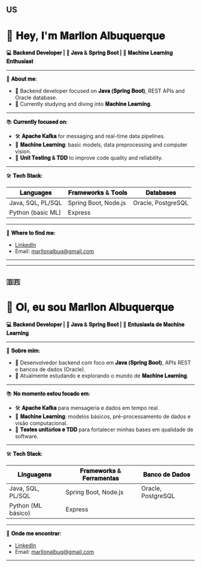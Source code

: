 ## US

# 🤖 𝐇𝐞𝐲, 𝐈'𝐦 𝐌𝐚𝐫𝐥𝐥𝐨𝐧 𝐀𝐥𝐛𝐮𝐪𝐮𝐞𝐫𝐪𝐮𝐞

**💻 𝐁𝐚𝐜𝐤𝐞𝐧𝐝 𝐃𝐞𝐯𝐞𝐥𝐨𝐩𝐞𝐫 | 🚀 𝐉𝐚𝐯𝐚 & 𝐒𝐩𝐫𝐢𝐧𝐠 𝐁𝐨𝐨𝐭 | 🤖 𝐌𝐚𝐜𝐡𝐢𝐧𝐞 𝐋𝐞𝐚𝐫𝐧𝐢𝐧𝐠 𝐄𝐧𝐭𝐡𝐮𝐬𝐢𝐚𝐬𝐭**

---

🌱 **𝐀𝐛𝐨𝐮𝐭 𝐦𝐞:**

- 🔹 Backend developer focused on **𝐉𝐚𝐯𝐚 (𝐒𝐩𝐫𝐢𝐧𝐠 𝐁𝐨𝐨𝐭)**, REST APIs and Oracle database.
- 🔹 Currently studying and diving into **𝐌𝐚𝐜𝐡𝐢𝐧𝐞 𝐋𝐞𝐚𝐫𝐧𝐢𝐧𝐠**.

---

📚 **𝐂𝐮𝐫𝐫𝐞𝐧𝐭𝐥𝐲 𝐟𝐨𝐜𝐮𝐬𝐞𝐝 𝐨𝐧:**

- 🛠 **𝐀𝐩𝐚𝐜𝐡𝐞 𝐊𝐚𝐟𝐤𝐚** for messaging and real-time data pipelines.
- 🤖 **𝐌𝐚𝐜𝐡𝐢𝐧𝐞 𝐋𝐞𝐚𝐫𝐧𝐢𝐧𝐠**: basic models, data preprocessing and computer vision.
- 🧪 **𝐔𝐧𝐢𝐭 𝐓𝐞𝐬𝐭𝐢𝐧𝐠 & 𝐓𝐃𝐃** to improve code quality and reliability.

---

🛠 **𝐓𝐞𝐜𝐡 𝐒𝐭𝐚𝐜𝐤:**

| 𝐋𝐚𝐧𝐠𝐮𝐚𝐠𝐞𝐬           | 𝐅𝐫𝐚𝐦𝐞𝐰𝐨𝐫𝐤𝐬 & 𝐓𝐨𝐨𝐥𝐬    | 𝐃𝐚𝐭𝐚𝐛𝐚𝐬𝐞𝐬               |
|----------------------|---------------------------|---------------------------|
| Java, SQL, PL/SQL    | Spring Boot, Node.js      | Oracle, PostgreSQL        |
| Python (basic ML)    | Express                   |                           |

---

🔗 **𝐖𝐡𝐞𝐫𝐞 𝐭𝐨 𝐟𝐢𝐧𝐝 𝐦𝐞:**

- [LinkedIn](https://www.linkedin.com/in/marllon-albuquerque)
- Email: marllonalbuq@gmail.com

---

---

## 🇧🇷

# 🤖 𝐎𝐢, 𝐞𝐮 𝐬𝐨𝐮 𝐌𝐚𝐫𝐥𝐥𝐨𝐧 𝐀𝐥𝐛𝐮𝐪𝐮𝐞𝐫𝐪𝐮𝐞

**💻 𝐁𝐚𝐜𝐤𝐞𝐧𝐝 𝐃𝐞𝐯𝐞𝐥𝐨𝐩𝐞𝐫 | 🚀 𝐉𝐚𝐯𝐚 & 𝐒𝐩𝐫𝐢𝐧𝐠 𝐁𝐨𝐨𝐭 | 🤖 𝐄𝐧𝐭𝐮𝐬𝐢𝐚𝐬𝐭𝐚 𝐝𝐞 𝐌𝐚𝐜𝐡𝐢𝐧𝐞 𝐋𝐞𝐚𝐫𝐧𝐢𝐧𝐠**

---

🌱 **𝐒𝐨𝐛𝐫𝐞 𝐦𝐢𝐦:**

- 🔹 Desenvolvedor backend com foco em **𝐉𝐚𝐯𝐚 (𝐒𝐩𝐫𝐢𝐧𝐠 𝐁𝐨𝐨𝐭)**, APIs REST e bancos de dados (Oracle).
- 🔹 Atualmente estudando e explorando o mundo de **𝐌𝐚𝐜𝐡𝐢𝐧𝐞 𝐋𝐞𝐚𝐫𝐧𝐢𝐧𝐠**.

---

📚 **𝐍𝐨 𝐦𝐨𝐦𝐞𝐧𝐭𝐨 𝐞𝐬𝐭𝐨𝐮 𝐟𝐨𝐜𝐚𝐝𝐨 𝐞𝐦:**

- 🛠 **𝐀𝐩𝐚𝐜𝐡𝐞 𝐊𝐚𝐟𝐤𝐚** para mensageria e dados em tempo real.
- 🤖 **𝐌𝐚𝐜𝐡𝐢𝐧𝐞 𝐋𝐞𝐚𝐫𝐧𝐢𝐧𝐠**: modelos básicos, pré-processamento de dados e visão computacional.
- 🧪 **𝐓𝐞𝐬𝐭𝐞𝐬 𝐮𝐧𝐢𝐭á𝐫𝐢𝐨𝐬 𝐞 𝐓𝐃𝐃** para fortalecer minhas bases em qualidade de software.

---

🛠 **𝐓𝐞𝐜𝐡 𝐒𝐭𝐚𝐜𝐤:**

| 𝐋𝐢𝐧𝐠𝐮𝐚𝐠𝐞𝐧𝐬             | 𝐅𝐫𝐚𝐦𝐞𝐰𝐨𝐫𝐤𝐬 & 𝐅𝐞𝐫𝐫𝐚𝐦𝐞𝐧𝐭𝐚𝐬    | 𝐁𝐚𝐧𝐜𝐨 𝐝𝐞 𝐃𝐚𝐝𝐨𝐬            |
|------------------------|-----------------------------|---------------------------|
| Java, SQL, PL/SQL      | Spring Boot, Node.js        | Oracle, PostgreSQL        |
| Python (ML básico)     | Express                     |                           |

---

🔗 **𝐎𝐧𝐝𝐞 𝐦𝐞 𝐞𝐧𝐜𝐨𝐧𝐭𝐫𝐚𝐫:**

- [LinkedIn](https://www.linkedin.com/in/marllon-albuquerque-16ab771a7/)
- Email: marllonalbuq@gmail.com

---
